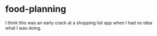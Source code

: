 # food-planning

I think this was an early crack at a shopping list app when I had no idea what I was doing.
